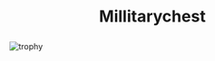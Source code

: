 # <p align=center>Millitarychest </p>

![trophy](https://github-profile-trophy.vercel.app/?username=Millitarychest&theme=onedark)

